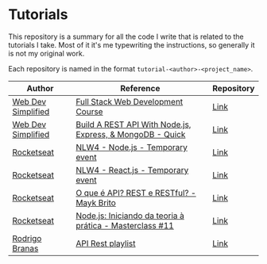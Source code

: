 # Tutorials
This repository is a summary for all the code I write that is related to the tutorials I take. Most of it it's me typewriting the instructions, so generally it is not my original work. 

Each repository is named in the format `tutorial-<author>-<project_name>`.

| Author  |  Reference  | Repository |
| ------------------- | ------------------- | ------------------- |
| [Web Dev Simplified](https://www.youtube.com/c/WebDevSimplified) | [Full Stack Web Development Course](https://www.youtube.com/playlist?list=PLZlA0Gpn_vH8jbFkBjOuFjhxANC63OmXM) |  [Link](https://github.com/gabrielnardes/tutorial-webdevsimplified-mybrary) |
| [Web Dev Simplified](https://www.youtube.com/c/WebDevSimplified) | [Build A REST API With Node.js, Express, & MongoDB - Quick](https://www.youtube.com/watch?v=fgTGADljAeg) |  [Link](https://github.com/gabrielnardes/tutorial-webdevsimplified-nodemongo) |
| [Rocketseat](https://rocketseat.com.br/) | [NLW4 - Node.js - Temporary event](https://nextlevelweek.com/pre-nlw) |  [Link](https://github.com/gabrielnardes/tutorial-rocketseat-nlw4node) |
| [Rocketseat](https://rocketseat.com.br/) | [NLW4 - React.js - Temporary event](https://nextlevelweek.com/pre-nlw) |  [Link](https://github.com/gabrielnardes/tutorial-rocketseat-nlw4react) |
| [Rocketseat](https://rocketseat.com.br/) | [O que é API? REST e RESTful? - Mayk Brito](https://www.youtube.com/watch?v=ghTrp1x_1A) |  [Link](https://github.com/gabrielnardes/tutorial-rocketseat-rest) |
| [Rocketseat](https://rocketseat.com.br/) | [Node.js: Iniciando da teoria à prática - Masterclass #11](https://www.youtube.com/watch?v=DiXbJL3iWVs) |  [Link](https://github.com/gabrielnardes/tutorial-rocketseat-nodemasterclass) |
| [Rodrigo Branas](https://www.youtube.com/user/rodrigobranas) | [API Rest playlist](https://www.youtube.com/playlist?list=PLQCmSnNFVYnQ28Gd7SmWiM-dChqaWiy8i) | [Link](https://github.com/gabrielnardes/tutorial-branas-restapi) |
